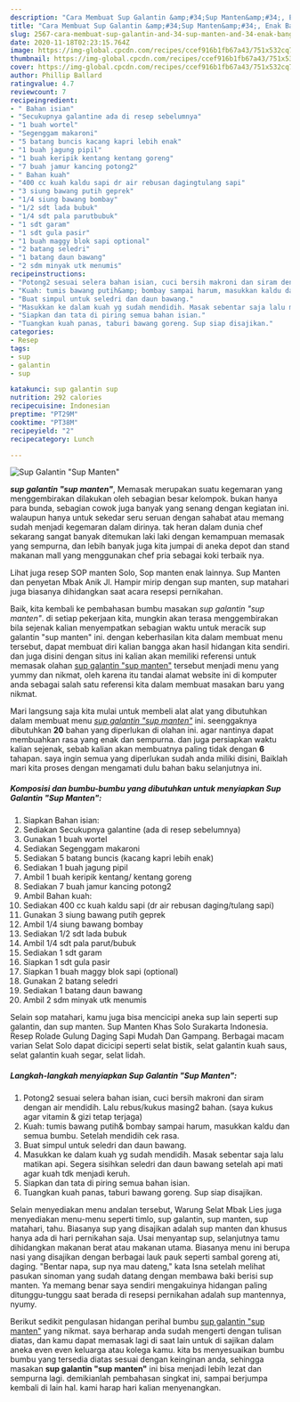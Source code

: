 ```yaml
---
description: "Cara Membuat Sup Galantin &amp;#34;Sup Manten&amp;#34;, Enak Banget"
title: "Cara Membuat Sup Galantin &amp;#34;Sup Manten&amp;#34;, Enak Banget"
slug: 2567-cara-membuat-sup-galantin-and-34-sup-manten-and-34-enak-banget
date: 2020-11-18T02:23:15.764Z
image: https://img-global.cpcdn.com/recipes/ccef916b1fb67a43/751x532cq70/sup-galantin-sup-manten-foto-resep-utama.jpg
thumbnail: https://img-global.cpcdn.com/recipes/ccef916b1fb67a43/751x532cq70/sup-galantin-sup-manten-foto-resep-utama.jpg
cover: https://img-global.cpcdn.com/recipes/ccef916b1fb67a43/751x532cq70/sup-galantin-sup-manten-foto-resep-utama.jpg
author: Phillip Ballard
ratingvalue: 4.7
reviewcount: 7
recipeingredient:
- " Bahan isian"
- "Secukupnya galantine ada di resep sebelumnya"
- "1 buah wortel"
- "Segenggam makaroni"
- "5 batang buncis kacang kapri lebih enak"
- "1 buah jagung pipil"
- "1 buah keripik kentang kentang goreng"
- "7 buah jamur kancing potong2"
- " Bahan kuah"
- "400 cc kuah kaldu sapi dr air rebusan dagingtulang sapi"
- "3 siung bawang putih geprek"
- "1/4 siung bawang bombay"
- "1/2 sdt lada bubuk"
- "1/4 sdt pala parutbubuk"
- "1 sdt garam"
- "1 sdt gula pasir"
- "1 buah maggy blok sapi optional"
- "2 batang seledri"
- "1 batang daun bawang"
- "2 sdm minyak utk menumis"
recipeinstructions:
- "Potong2 sesuai selera bahan isian, cuci bersih makroni dan siram dengan air mendidih. Lalu rebus/kukus masing2 bahan. (saya kukus agar vitamin &amp; gizi tetap terjaga)"
- "Kuah: tumis bawang putih&amp; bombay sampai harum, masukkan kaldu dan semua bumbu. Setelah mendidih cek rasa."
- "Buat simpul untuk seledri dan daun bawang."
- "Masukkan ke dalam kuah yg sudah mendidih. Masak sebentar saja lalu matikan api. Segera sisihkan seledri dan daun bawang setelah api mati agar kuah tdk menjadi keruh."
- "Siapkan dan tata di piring semua bahan isian."
- "Tuangkan kuah panas, taburi bawang goreng. Sup siap disajikan."
categories:
- Resep
tags:
- sup
- galantin
- sup

katakunci: sup galantin sup 
nutrition: 292 calories
recipecuisine: Indonesian
preptime: "PT29M"
cooktime: "PT38M"
recipeyield: "2"
recipecategory: Lunch

---
```



![Sup Galantin &#34;Sup Manten&#34;](https://img-global.cpcdn.com/recipes/ccef916b1fb67a43/751x532cq70/sup-galantin-sup-manten-foto-resep-utama.jpg)

<b><i>sup galantin &#34;sup manten&#34;</i></b>, Memasak merupakan suatu kegemaran yang menggembirakan dilakukan oleh sebagian besar kelompok. bukan hanya para bunda, sebagian cowok juga banyak yang senang dengan kegiatan ini. walaupun hanya untuk sekedar seru seruan dengan sahabat atau memang sudah menjadi kegemaran dalam dirinya. tak heran dalam dunia chef sekarang sangat banyak ditemukan laki laki dengan kemampuan memasak yang sempurna, dan lebih banyak juga kita jumpai di aneka depot dan stand makanan mall yang menggunakan chef pria sebagai koki terbaik nya.

Lihat juga resep SOP manten Solo, Sop manten enak lainnya. Sup Manten dan penyetan Mbak Anik Jl. Hampir mirip dengan sup manten, sup matahari juga biasanya dihidangkan saat acara resepsi pernikahan.

Baik, kita kembali ke pembahasan bumbu masakan <i>sup galantin &#34;sup manten&#34;</i>. di setiap pekerjaan kita, mungkin akan terasa menggembirakan bila sejenak kalian menyempatkan sebagian waktu untuk meracik sup galantin &#34;sup manten&#34; ini. dengan keberhasilan kita dalam membuat menu tersebut, dapat membuat diri kalian bangga akan hasil hidangan kita sendiri. dan juga disini dengan situs ini kalian akan memiliki referensi untuk memasak olahan <u>sup galantin &#34;sup manten&#34;</u> tersebut menjadi menu yang yummy dan nikmat, oleh karena itu tandai alamat website ini di komputer anda sebagai salah satu referensi kita dalam membuat masakan baru yang nikmat.


Mari langsung saja kita mulai untuk membeli alat alat yang dibutuhkan dalam membuat menu <u><i>sup galantin &#34;sup manten&#34;</i></u> ini. seenggaknya dibutuhkan <b>20</b> bahan yang diperlukan di olahan ini. agar nantinya dapat membuahkan rasa yang enak dan sempurna. dan juga persiapkan waktu kalian sejenak, sebab kalian akan membuatnya paling tidak dengan <b>6</b> tahapan. saya ingin semua yang diperlukan sudah anda miliki disini, Baiklah mari kita proses dengan mengamati dulu bahan baku selanjutnya ini.

<!--inarticleads1-->

##### Komposisi dan bumbu-bumbu yang dibutuhkan untuk menyiapkan Sup Galantin &#34;Sup Manten&#34;:

1. Siapkan  Bahan isian:
1. Sediakan Secukupnya galantine (ada di resep sebelumnya)
1. Gunakan 1 buah wortel
1. Sediakan Segenggam makaroni
1. Sediakan 5 batang buncis (kacang kapri lebih enak)
1. Sediakan 1 buah jagung pipil
1. Ambil 1 buah keripik kentang/ kentang goreng
1. Sediakan 7 buah jamur kancing potong2
1. Ambil  Bahan kuah:
1. Sediakan 400 cc kuah kaldu sapi (dr air rebusan daging/tulang sapi)
1. Gunakan 3 siung bawang putih geprek
1. Ambil 1/4 siung bawang bombay
1. Sediakan 1/2 sdt lada bubuk
1. Ambil 1/4 sdt pala parut/bubuk
1. Sediakan 1 sdt garam
1. Siapkan 1 sdt gula pasir
1. Siapkan 1 buah maggy blok sapi (optional)
1. Gunakan 2 batang seledri
1. Sediakan 1 batang daun bawang
1. Ambil 2 sdm minyak utk menumis


Selain sop matahari, kamu juga bisa mencicipi aneka sup lain seperti sup galantin, dan sup manten. Sup Manten Khas Solo Surakarta Indonesia. Resep Rolade Gulung Daging Sapi Mudah Dan Gampang. Berbagai macam varian Selat Solo dapat dicicipi seperti selat bistik, selat galantin kuah saus, selat galantin kuah segar, selat lidah. 

<!--inarticleads2-->

##### Langkah-langkah menyiapkan Sup Galantin &#34;Sup Manten&#34;:

1. Potong2 sesuai selera bahan isian, cuci bersih makroni dan siram dengan air mendidih. Lalu rebus/kukus masing2 bahan. (saya kukus agar vitamin &amp; gizi tetap terjaga)
1. Kuah: tumis bawang putih&amp; bombay sampai harum, masukkan kaldu dan semua bumbu. Setelah mendidih cek rasa.
1. Buat simpul untuk seledri dan daun bawang.
1. Masukkan ke dalam kuah yg sudah mendidih. Masak sebentar saja lalu matikan api. Segera sisihkan seledri dan daun bawang setelah api mati agar kuah tdk menjadi keruh.
1. Siapkan dan tata di piring semua bahan isian.
1. Tuangkan kuah panas, taburi bawang goreng. Sup siap disajikan.


Selain menyediakan menu andalan tersebut, Warung Selat Mbak Lies juga menyediakan menu-menu seperti timlo, sup galantin, sup manten, sup matahari, tahu. Biasanya sup yang disajikan adalah sup manten dan khusus hanya ada di hari pernikahan saja. Usai menyantap sup, selanjutnya tamu dihidangkan makanan berat atau makanan utama. Biasanya menu ini berupa nasi yang disajikan dengan berbagai lauk pauk seperti sambal goreng ati, daging. &#34;Bentar napa, sup nya mau dateng,&#34; kata Isna setelah melihat pasukan sinoman yang sudah datang dengan membawa baki berisi sup manten. Ya memang benar saya sendiri mengakuinya hidangan paling ditunggu-tunggu saat berada di resepsi pernikahan adalah sup mantennya, nyumy. 

Berikut sedikit pengulasan hidangan perihal bumbu <u>sup galantin &#34;sup manten&#34;</u> yang nikmat. saya berharap anda sudah mengerti dengan tulisan diatas, dan kamu dapat memasak lagi di saat lain untuk di sajikan dalam aneka even even keluarga atau kolega kamu. kita bs menyesuaikan bumbu bumbu yang tersedia diatas sesuai dengan keinginan anda, sehingga masakan <b>sup galantin &#34;sup manten&#34;</b> ini bisa menjadi lebih lezat dan sempurna lagi. demikianlah pembahasan singkat ini, sampai berjumpa kembali di lain hal. kami harap hari kalian menyenangkan.
